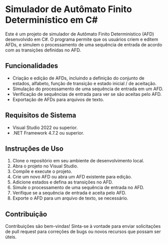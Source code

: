 # Simulador de Autômato Finito Determinístico em C#

Este é um projeto de simulador de Autômato Finito Determinístico (AFD) desenvolvido em C#. O programa permite que os usuários criem e editem AFDs, e simulem o processamento de uma sequência de entrada de acordo com as transições definidas no AFD.


## Funcionalidades

- Criação e edição de AFDs, incluindo a definição do conjunto de estados, alfabeto, função de transição e estado inicial / de aceitação.
- Simulação do processamento de uma sequência de entrada em um AFD.
- Verificação de sequências de entrada para ver se são aceitas pelo AFD.
- Exportação de AFDs para arquivos de texto.


## Requisitos de Sistema

- Visual Studio 2022 ou superior.
- .NET Framework 4.7.2 ou superior.


## Instruções de Uso

1) Clone o repositório em seu ambiente de desenvolvimento local.
2) Abra o projeto no Visual Studio.
3) Compile e execute o projeto.
4) Crie um novo AFD ou abra um AFD existente para edição.
5) Adicione estados e defina as transições no AFD.
6) Simule o processamento de uma sequência de entrada no AFD.
7) Verifique se a sequência de entrada é aceita pelo AFD.
8) Exporte o AFD para um arquivo de texto, se necessário.


## Contribuição

Contribuições são bem-vindas! Sinta-se à vontade para enviar solicitações de pull request para correções de bugs ou novos recursos que possam ser úteis.
